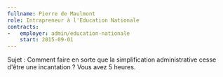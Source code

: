 ```yaml
---
fullname: Pierre de Maulmont
role: Intrapreneur à l'Education Nationale
contracts:
-   employer: admin/education-nationale
    start: 2015-09-01
---
```


Sujet : Comment faire en sorte que la simplification administrative cesse d'être une incantation ? Vous avez 5 heures.
